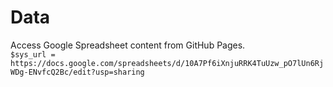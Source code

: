 # Data
Access Google Spreadsheet content from GitHub Pages.  
`$sys_url = https://docs.google.com/spreadsheets/d/10A7Pf6iXnjuRRK4TuUzw_pO7lUn6RjWDg-ENvfcQ2Bc/edit?usp=sharing`